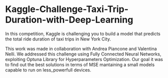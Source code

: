 # Kaggle-Challenge-Taxi-Trip-Duration-with-Deep-Learning
In this competition, Kaggle is challenging you to build a model that predicts the total ride duration of taxi trips in New York City. 

This work was made in collaboration with Andrea Piancone and Valentina Nelli. We addressed this challenge using Fully Connected Neural Networks, exploiting Optuna Library for Hyperparameters Optimization. Our goal it was to find out the best solutions in terms of MSE mantaining a small models capable to run on less_powerfull devices.
